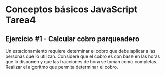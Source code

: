 # Conceptos básicos JavaScript Tarea4

## Ejercicio #1 - Calcular cobro parqueadero

Un estacionamiento requiere determinar el cobro que debe aplicar a las personas que lo utilizan. Considere que el cobro es con base en las horas que lo disponen y que las fracciones de hora se toman como completas. Realizar el algoritmo que permita determinar el cobro.
